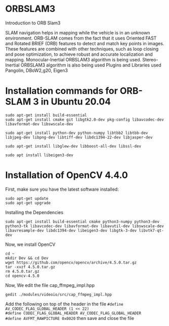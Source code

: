 # ORBSLAM3
Introduction to ORB Slam3

SLAM navigation helps in mapping while the vehicle is in an unknown environment.
ORB-SLAM comes from the fact that it uses Oriented FAST and Rotated BRIEF (ORB) features to detect and match key points in images. These features are combined with other techniques, such as loop closing and pose optimization, to achieve robust and accurate localization and mapping.
Monocular-Inertial ORBSLAM3 algorithm is being used.
Stereo-Inertial ORBSLAM3 algorithm is also being used
Plugins and Libraries used Pangolin, DBoW2,g20, Eigen3 

# Installation commands for ORB-SLAM 3 in Ubuntu 20.04
```shell
sudo apt-get install build-essential
sudo apt-get install cmake git libgtk2.0-dev pkg-config libavcodec-dev libavformat-dev libswscale-dev

sudo apt-get install python-dev python-numpy libtbb2 libtbb-dev libjpeg-dev libpng-dev libtiff-dev libdc1394-22-dev libjasper-dev

sudo apt-get install libglew-dev libboost-all-dev libssl-dev

sudo apt install libeigen3-dev
```
# Installation of OpenCV 4.4.0
First, make sure you have the latest software installed:
```
sudo apt-get update
sudo apt-get upgrade
```
Installing the Dependencies
```
sudo apt-get install build-essential cmake python3-numpy python3-dev python3-tk libavcodec-dev libavformat-dev libavutil-dev libswscale-dev libavresample-dev libdc1394-dev libeigen3-dev libgtk-3-dev libvtk7-qt-dev
```
Now, we install OpenCV
```
cd ~
mkdir Dev && cd Dev
wget https://github.com/opencv/opencv/archive/4.5.0.tar.gz
tar -xvzf 4.5.0.tar.gz
rm 4.5.0.tar.gz
cd opencv-4.5.0
```
Now, We edit the file cap_ffmpeg_impl.hpp
```
gedit ./modules/videoio/src/cap_ffmpeg_impl.hpp
```
Add the following on top of the header in the file
`#define AV_CODEC_FLAG_GLOBAL_HEADER (1 << 22)`  
`#define CODEC_FLAG_GLOBAL_HEADER AV_CODEC_FLAG_GLOBAL_HEADER`  
`#define AVFMT_RAWPICTURE 0x0020` 
then save and close the file



